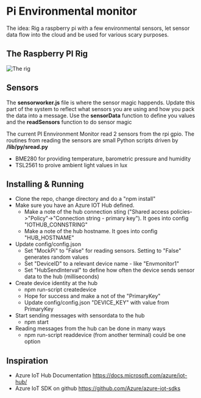 # Pi Environmental monitor #

The idea: Rig a raspberry pi with a few environmental sensors, let sensor data flow into the cloud and be used for various scary purposes.

## The Raspberry PI Rig ##

![The rig](docs/image_001.png)

## Sensors ##

The **sensorworker.js** file is where the sensor magic happends. Update this part of the system to reflect what sensors you are using and how you pack the data into a message. Use the **sensorData** function to define you values and the **readSensors** function to do sensor magic

The current PI Ennvironment Monitor read 2 sensors from the rpi gpio. The routines from reading the sensors are small Python scripts driven by **/lib/py/sread.py**

* BME280 for providing temperature, barometric pressure and humidity
* TSL2561 to proive ambient light values in lux

## Installing & Running ##

* Clone the repo, change directory and do a "npm install"
* Make sure you have an Azure IOT Hub defined.
  * Make a note of the hub connection sting ("Shared access policies->"Policy"->"Connection string - primary key"). It goes into config "IOTHUB_CONNSTRING"
  * Make a note of the hub hostname. It goes into config "HUB_HOSTNAME"
* Update config/config.json
  * Set "MockPi" to "False" for reading sensors. Setting to "False" generates random values 
  * Set "DeviceID" to a relevant device name - like "Envmonitor1"
  * Set "HubSendInterval" to define how often the device sends sensor data to the hub (milliseconds)
* Create device identity at the hub
  * npm run-script createdevice
  * Hope for success and make a not of the "PrimaryKey"
  * Update config/config.json "DEVICE_KEY" with value from PrimaryKey
* Start sending messages with sensordata to the hub
  * npm start
* Reading messages from the hub can be done in many ways
  * npm run-script readdevice (from another terminal) could be one option

## Inspiration ##

* Azure IoT Hub Documentation https://docs.microsoft.com/azure/iot-hub/
* Azure IoT SDK on github https://github.com/Azure/azure-iot-sdks

